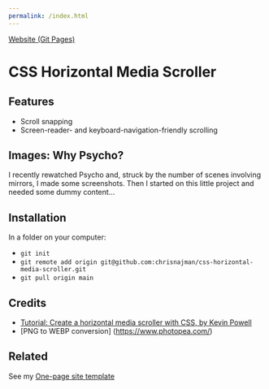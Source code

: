 ```yaml
---
permalink: /index.html
---
```


[Website (Git Pages)](https://chrisnajman.github.io/css-horizontal-media-scroller)

# CSS Horizontal Media Scroller

## Features

- Scroll snapping
- Screen-reader- and keyboard-navigation-friendly scrolling

## Images: Why Psycho?

I recently rewatched Psycho and, struck by the number of scenes involving mirrors, I made some screenshots. Then I started on this little project and needed some dummy content...

## Installation

In a folder on your computer:

- `git init`
- `git remote add origin git@github.com:chrisnajman/css-horizontal-media-scroller.git`
- `git pull origin main`

## Credits

- [Tutorial: Create a horizontal media scroller with CSS, by Kevin Powell](https://youtu.be/3yfswsnD2sw)
- [PNG to WEBP conversion] (https://www.photopea.com/)

## Related

See my [One-page site template](https://github.com/chrisnajman/one-page-site-template)
